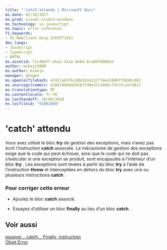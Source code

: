 ```yaml
---
title: "'Catch’attendu | Microsoft Docs"
ms.date: 01/18/2017
ms.prod: visual-studio-windows
ms.technology: vs-javascript
ms.topic: error-reference
f1_keywords:
- VS.WebClient.Help.SCRIPT1033
dev_langs:
- JavaScript
- TypeScript
- DHTML
ms.assetid: f1cd947f-eba2-411e-8e84-8ca86f608643
author: mikejo5000
ms.author: mikejo
manager: ghogen
ms.openlocfilehash: 47411a6376cd843b3a12cf74ed1800775b98cd83
ms.sourcegitcommit: e38419bb842d587fd9e37c24b6cf3fc5c2e74817
ms.translationtype: MT
ms.contentlocale: fr-FR
ms.lasthandoff: 10/09/2020
ms.locfileid: "91861958"
---
```

# <a name="expected-catch"></a>'catch' attendu
Vous avez utilisé le bloc **try** de gestion des exceptions, mais n’avez pas écrit l’instruction **catch** associée. Le mécanisme de gestion des exceptions exige que le code qui peut échouer, ainsi que le code qui ne doit pas s’exécuter si une exception se produit, sont encapsulés à l’intérieur d’un bloc **try** . Les exceptions sont levées à partir du bloc **try** à l’aide de l’instruction **throw** et interceptées en dehors du bloc **try** avec une ou plusieurs instructions **catch** .  
  
### <a name="to-correct-this-error"></a>Pour corriger cette erreur  
  
- Ajoutez le bloc **catch** associé.  
  
- Essayez d’utiliser un bloc **finally** au lieu d’un bloc **catch** .  
  
## <a name="see-also"></a>Voir aussi  
 [essayer... catch... Finally, instruction](https://developer.mozilla.org/docs/Web/JavaScript/Reference/Statements/try...catch)   
 [Objet Error](https://developer.mozilla.org/docs/Web/JavaScript/Reference/Global_Objects/Error)